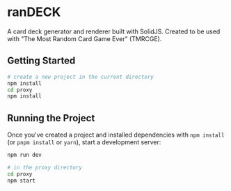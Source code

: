 # ranDECK

A card deck generator and renderer built with SolidJS. Created to be used with "The Most Random Card Game Ever" (TMRCGE).

## Getting Started

```bash
# create a new project in the current directory
npm install
cd proxy
npm install
```

## Running the Project

Once you've created a project and installed dependencies with `npm install` (or `pnpm install` or `yarn`), start a development server:

```bash
npm run dev

# in the proxy directory
cd proxy
npm start
```
